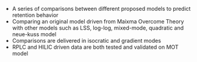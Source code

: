 - A series of comparisons between different proposed models to predict retention behavior
- Comparing an original model driven from Maixma Overcome Theory with other models such as LSS, log-log, mixed-mode, quadratic and neue-kuss model
- Comparisons are delivered in isocratic and gradient modes
- RPLC and HILIC driven data are both tested and validated on MOT model
